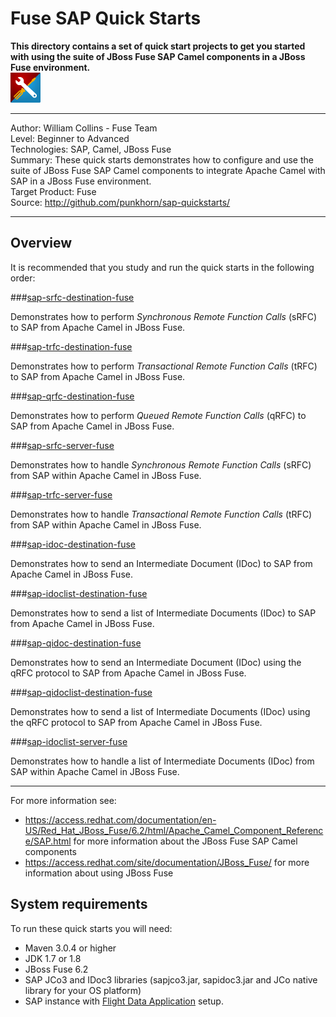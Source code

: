 Fuse SAP Quick Starts  
=====================  
 **This directory contains a set of quick start projects to get you started with using the suite of JBoss Fuse SAP Camel components in a JBoss Fuse environment.**  
![SAP Tool Suite](../sap_tool_suite.png "SAP Tool Suite")

***  
Author: William Collins - Fuse Team  
Level: Beginner to Advanced  
Technologies: SAP, Camel, JBoss Fuse  
Summary: These quick starts demonstrates how to configure and use the suite of JBoss Fuse SAP Camel components to integrate Apache Camel with SAP in a JBoss Fuse environment.       
Target Product: Fuse  
Source: <http://github.com/punkhorn/sap-quickstarts/>  

***  

Overview  
--------  

It is recommended that you study and run the quick starts in the following order:  

###[sap-srfc-destination-fuse](sap-srfc-destination-fuse/README.md)  

Demonstrates how to perform *Synchronous Remote Function Calls* (sRFC) to SAP from Apache Camel in JBoss Fuse.   
  
###[sap-trfc-destination-fuse](sap-trfc-destination-fuse/README.md)  

Demonstrates how to perform *Transactional Remote Function Calls* (tRFC) to SAP from Apache Camel in JBoss Fuse.      
  
###[sap-qrfc-destination-fuse](sap-qrfc-destination-fuse/README.md)  

Demonstrates how to perform *Queued Remote Function Calls* (qRFC) to SAP from Apache Camel in JBoss Fuse.   
  
###[sap-srfc-server-fuse](sap-srfc-server-fuse/README.md)   

Demonstrates how to handle *Synchronous Remote Function Calls* (sRFC) from SAP within Apache Camel in JBoss Fuse.   
  
###[sap-trfc-server-fuse](sap-trfc-server-fuse/README.md)  

Demonstrates how to handle *Transactional Remote Function Calls* (tRFC) from SAP within Apache Camel in JBoss Fuse.   
  
###[sap-idoc-destination-fuse](sap-idoc-destination-fuse/README.md)  

Demonstrates how to send an Intermediate Document (IDoc) to SAP from Apache Camel in JBoss Fuse.   
  
###[sap-idoclist-destination-fuse](sap-idoclist-destination-fuse/README.md)  

Demonstrates how to send a list of Intermediate Documents (IDoc) to SAP from Apache Camel in JBoss Fuse.   
  
###[sap-qidoc-destination-fuse](sap-qidoc-destination-fuse/README.md)  

Demonstrates how to send an Intermediate Document (IDoc) using the qRFC protocol to SAP from Apache Camel in JBoss Fuse.   
  
###[sap-qidoclist-destination-fuse](sap-qidoclist-destination-fuse/README.md)  

Demonstrates how to send a list of Intermediate Documents (IDoc) using the qRFC protocol to SAP from Apache Camel in JBoss Fuse.   
  
###[sap-idoclist-server-fuse](sap-idoclist-server-fuse/README.md)  

Demonstrates how to handle a list of Intermediate Documents (IDoc) from SAP within Apache Camel in JBoss Fuse.   
  
-----
For more information see:

* <https://access.redhat.com/documentation/en-US/Red_Hat_JBoss_Fuse/6.2/html/Apache_Camel_Component_Reference/SAP.html> for more information about the JBoss Fuse SAP Camel components 
* <https://access.redhat.com/site/documentation/JBoss_Fuse/> for more information about using JBoss Fuse

System requirements
-------------------

To run these quick starts you will need:

* Maven 3.0.4 or higher
* JDK 1.7 or 1.8
* JBoss Fuse 6.2
* SAP JCo3 and IDoc3 libraries (sapjco3.jar, sapidoc3.jar and JCo native library for your OS platform)
* SAP instance with [Flight Data Application](http://help.sap.com/saphelp_erp60_sp/helpdata/en/db/7c623cf568896be10000000a11405a/content.htm) setup.
  
